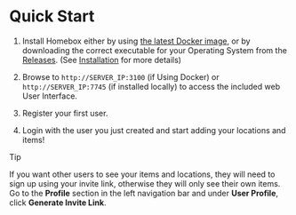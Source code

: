 # Quick Start

1. Install Homebox either by using [the latest Docker image](https://ghcr.io/sysadminsmedia/homebox:latest), or by downloading the correct executable for your Operating System from the [Releases](https://github.com/sysadminsmedia/homebox/releases). (See [Installation](./installation) for more details)

2. Browse to `http://SERVER_IP:3100` (if Using Docker) or `http://SERVER_IP:7745` (if installed locally) to access the included web User Interface.

3. Register your first user.

4. Login with the user you just created and start adding your locations and items!

> [!TIP]
> If you want other users to see your items and locations, they will need to sign up using your invite link, otherwise they will only see their own items. Go to the **Profile** section in the left navigation bar and under **User Profile**, click **Generate Invite Link**. 
